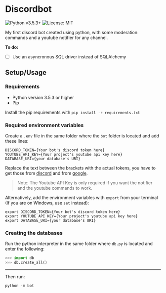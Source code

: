 # Discordbot

![Python v3.5.3+](https://img.shields.io/badge/python-v3.5.3+-blue)
![License: MIT](https://img.shields.io/github/license/zd4y/discordbot)

My first discord bot created using python, with some moderation commands and a youtube notifier for any channel.

**To do:**

- [ ] Use an asyncronous SQL driver instead of SQLAlchemy

## Setup/Usage

### Requirements

- Python version 3.5.3 or higher
- Pip

Install the pip requirements with `pip install -r requirements.txt`

### Required environment variables

Create a `.env` file in the same folder where the `bot` folder is located and add these lines:

```
DISCORD_TOKEN={Your bot's discord token here}
YOUTUBE_API_KEY={Your project's youtube api key here}
DATABASE_URI={your database's URI}
```

Replace the text between the brackets with the actual tokens, you have to get those from [discord](https://discordapp.com/developers/applications/) and from [google](https://console.developers.google.com/).

> Note: The Youtube API Key is only required if you want the notifier and the youtube commands to work.

Alternatively, add the environment variables with `export` from your terminal (If you are on Windows, use `set` instead):

```
export DISCORD_TOKEN={Your bot's discord token here}
export YOUTUBE_API_KEY={Your project's youtube api key here}
export DATABASE_URI={your database's URI}
```

### Creating the databases

Run the python interpreter in the same folder where `db.py` is located and enter the following:

```python
>>> import db
>>> db.create_all()
```

---

Then run:

`python -m bot`
